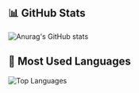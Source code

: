 ## 📊 GitHub Stats
![Anurag's GitHub stats](https://github-readme-stats.vercel.app/api?username=TuanMeta1003&show_icons=true&theme=holi)

## 🚀 Most Used Languages
![Top Languages](https://github-readme-stats.vercel.app/api/top-langs/?username=TuanMeta1003&layout=compact&theme=holi)
